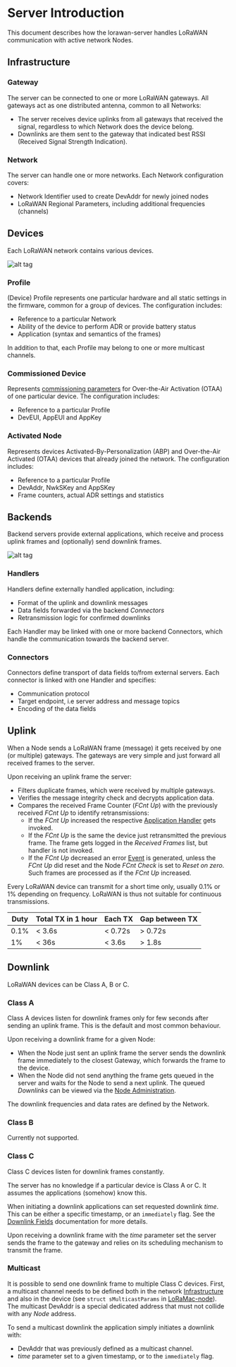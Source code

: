 # Server Introduction

This document describes how the lorawan-server handles LoRaWAN communication with
active network Nodes.

## Infrastructure

### Gateway

The server can be connected to one or more LoRaWAN gateways. All gateways act
as one distributed antenna, common to all Networks:
 * The server receives device uplinks from all gateways that received the signal,
   regardless to which Network does the device belong.
 * Downlinks are them sent to the gateway that indicated best RSSI (Received
   Signal Strength Indication).

### Network

The server can handle one or more networks. Each Network configuration covers:
 * Network Identifier used to create DevAddr for newly joined nodes
 * LoRaWAN Regional Parameters, including additional frequencies (channels)

## Devices

Each LoRaWAN network contains various devices.

![alt tag](https://raw.githubusercontent.com/gotthardp/lorawan-server/master/doc/images/device-relations.png)

### Profile

(Device) Profile represents one particular hardware and all static settings in the
firmware, common for a group of devices. The configuration includes:
 * Reference to a particular Network
 * Ability of the device to perform ADR or provide battery status
 * Application (syntax and semantics of the frames)

In addition to that, each Profile may belong to one or more multicast channels.

### Commissioned Device

Represents
[commissioning parameters](https://github.com/Lora-net/LoRaMac-node/blob/master/src/apps/LoRaMac/classA/LoRaMote/Commissioning.h)
for Over-the-Air Activation (OTAA) of one particular device. The configuration
includes:
 * Reference to a particular Profile
 * DevEUI, AppEUI and AppKey

### Activated Node

Represents devices Activated-By-Personalization (ABP) and Over-the-Air Activated
(OTAA) devices that already joined the network. The configuration includes:
 * Reference to a particular Profile
 * DevAddr, NwkSKey and AppSKey
 * Frame counters, actual ADR settings and statistics


## Backends

Backend servers provide external applications, which receive and process uplink
frames and (optionally) send downlink frames.

![alt tag](https://raw.githubusercontent.com/gotthardp/lorawan-server/master/doc/images/backend-relations.png)

### Handlers

Handlers define externally handled application, including:
 * Format of the uplink and downlink messages
 * Data fields forwarded via the backend *Connectors*
 * Retransmission logic for confirmed downlinks

Each Handler may be linked with one or more backend Connectors, which handle
the communication towards the backend server.

### Connectors

Connectors define transport of data fields to/from external servers. Each
connector is linked with one Handler and specifies:
 * Communication protocol
 * Target endpoint, i.e server address and message topics
 * Encoding of the data fields


## Uplink

When a Node sends a LoRaWAN frame (message) it gets received by one (or multiple)
gateways. The gateways are very simple and just forward all received frames to
the server.

Upon receiving an uplink frame the server:
 * Filters duplicate frames, which were received by multiple gateways.
 * Verifies the message integrity check and decrypts application data.
 * Compares the received Frame Counter (*FCnt Up*) with the previously received
   *FCnt Up* to identify retransmissions:
   * If the *FCnt Up* increased the respective [Application Handler](Applications.md)
     gets invoked.
   * If the *FCnt Up* is the same the device just retransmitted the previous frame.
     The frame gets logged in the *Received Frames* list, but handler is not invoked.
   * If the *FCnt Up* decreased an error [Event](Events.md) is generated, unless
     the *FCnt Up* did reset and the Node *FCnt Check* is set to *Reset on zero*.
     Such frames are processed as if the *FCnt Up* increased.

Every LoRaWAN device can transmit for a short time only, usually 0.1% or 1% depending
on frequency. LoRaWAN is thus not suitable for continuous transmissions.

  Duty | Total TX in 1 hour | Each TX  | Gap between TX
 ------|--------------------|----------|----------------
  0.1% | < 3.6s             | < 0.72s  | > 0.72s
  1%   | < 36s              | < 3.6s   | > 1.8s


## Downlink

LoRaWAN devices can be Class A, B or C.

### Class A

Class A devices listen for downlink frames only for few seconds after sending an
uplink frame. This is the default and most common behaviour.

Upon receiving a downlink frame for a given Node:
 * When the Node just sent an uplink frame the server sends the downlink frame
   immediately to the closest Gateway, which forwards the frame to the device.
 * When the Node did not send anything the frame gets queued in the server
   and waits for the Node to send a next uplink. The queued *Downlinks* can
   be viewed via the [Node Administration](Devices.md#activated-nodes).

The downlink frequencies and data rates are defined by the Network.

### Class B

Currently not supported.

### Class C

Class C devices listen for downlink frames constantly.

The server has no knowledge if a particular device is Class A or C. It assumes
the applications (somehow) know this.

When initiating a downlink applications can set requested downlink *time*. This
can be either a specific timestamp, or an `immediately` flag. See the
[Downlink Fields](Handlers.md#downlink) documentation for more details.

Upon receiving a downlink frame with the *time* parameter set the server sends the
frame to the gateway and relies on its scheduling mechanism to transmit the frame.

### Multicast

It is possible to send one downlink frame to multiple Class C devices. First,
a multicast channel needs to be defined both in the network
[Infrastructure](Infrastructure.md) and also in the device (see `struct sMulticastParams`
in [LoRaMac-node](https://github.com/Lora-net/LoRaMac-node)). The multicast DevAddr
is a special dedicated address that must not collide with any *Node* address.

To send a multicast downlink the application simply initiates a downlink with:
 * DevAddr that was previously defined as a multicast channel.
 * *time* parameter set to a given timestamp, or to the `immediately` flag.
